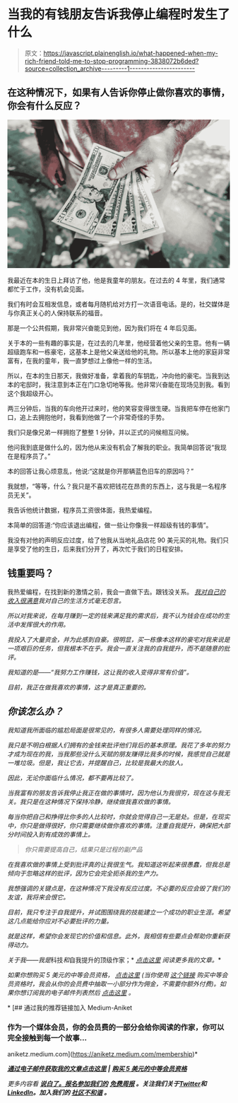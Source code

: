 # 当我的有钱朋友告诉我停止编程时发生了什么

> 原文：<https://javascript.plainenglish.io/what-happened-when-my-rich-friend-told-me-to-stop-programming-3838072b6ded?source=collection_archive---------1----------------------->

## 在这种情况下，如果有人告诉你停止做你喜欢的事情，你会有什么反应？

![](img/db7801e570e70668b2355b1b54dfeab3.png)

我最近在本的生日上拜访了他，他是我童年的朋友。在过去的 4 年里，我们通常都忙于工作，没有机会见面。

我们有时会互相发信息，或者每月随机给对方打一次语音电话。是的，社交媒体是与你真正关心的人保持联系的福音。

那是一个公共假期，我非常兴奋能见到他，因为我们将在 4 年后见面。

关于本的一些有趣的事实是，在过去的几年里，他经营着他父亲的生意。他有一辆超级跑车和一栋豪宅，这基本上是他父亲送给他的礼物。所以基本上他的家庭非常富有，在我的童年，我一直梦想过上像他一样的生活。

所以，在本的生日那天，我做好准备，拿着我的车钥匙，冲向他的豪宅。当我到达本的宅邸时，我注意到本正在门口急切地等我。他非常兴奋能在现场见到我。看到这个我超级开心。

两三分钟后，当我的车向他开过来时，他的笑容变得很生硬。当我把车停在他家门口，追上去拥抱他时，我看到他做了一个非常奇怪的手势。

我们只是像兄弟一样拥抱了整整 1 分钟，并以正式的问候相互问候。

他问我到底是做什么的，因为他从来没有机会了解我的职业。我简单回答说“我现在是程序员了。”

本的回答让我心烦意乱，他说:“这就是你开那辆蓝色旧车的原因吗？”

我就想，“等等，什么？我只是不喜欢把钱花在昂贵的东西上，这与我是一名程序员无关”。

我告诉他统计数据，程序员工资很体面，我热爱编程。

本简单的回答道:“你应该退出编程，做一些让你像我一样超级有钱的事情”。

我没有对他的声明反应过度，给了他我从当地礼品店花 90 美元买的礼物。我们只是享受了他的生日，后来我们分开了，再次忙于我们的日程安排。

## 钱重要吗？

我热爱编程，在找到新的激情之前，我会一直做下去。跟钱没关系。 [*我对自己的收入很满意*](/i-always-wanted-to-get-instantly-rich-from-my-programming-job-9044ada48156)*我对自己的生活方式毫无怨言。*

*所以对我来说，在每月赚到一定的钱来满足我的需求后，我不认为钱会在成功的生活中发挥很大的作用。*

*我投入了大量资金，并为此感到自豪。很明显，买一栋像本这样的豪宅对我来说是一项艰巨的任务，但我根本不在乎。我会一直关注我的自我提升，而不是随意的批评。*

*我知道的是——“我努力工作赚钱，这让我的收入变得非常有价值”。*

*目前，我正在做我喜欢的事情，这才是真正重要的。*

## *你该怎么办？*

*我知道我所面临的尴尬局面是很常见的，有很多人需要处理同样的情况。*

*我只是不明白根据人们拥有的金钱来批评他们背后的基本原理。我花了多年的努力才成为现在的我，当我那些没什么天赋的朋友赚得比我多的时候，我感觉自己就是一堆垃圾。但是，我让它去，并提醒自己，比较是我最大的敌人。*

*因此，无论你面临什么情况，都不要再比较了。*

*当我富有的朋友告诉我停止我正在做的事情时，因为他认为我很穷，现在这与我无关。我只是在这种情况下保持冷静，继续做我喜欢做的事情。*

*每当你把自己和挣得比你多的人比较时，你就会觉得自己一无是处。但是，在现实中，你只是做得很好，你只需要继续做你喜欢的事情。注重自我提升，确保把大部分时间投入到有成效的事情上。*

> *你只需要提高自己，结果只是过程的副产品*

*在我喜欢做的事情上受到批评真的让我很生气。我知道这听起来很愚蠢，但我总是倾向于忽略这样的批评，因为它会完全扼杀我的生产力。*

*我想强调的关键点是，在这种情况下我没有反应过度。不必要的反应会毁了我们的友谊，我将来会恨它。*

*目前，我只专注于自我提升，并试图围绕我的技能建立一个成功的职业生涯。希望这几点能给你应对不必要批评的力量。*

*就是这样，希望你会发现它的价值和信息。此外，我相信有些要点会帮助你重新获得动力。*

*关于我——我是*科技*和*自我提升的顶级作家；* [*点击这里*](https://aniketz.medium.com/) *阅读更多我的文章。**

*如果你想购买 5 美元的中等会员资格， [*点击这里*](https://aniketz.medium.com/membership) (当你使用 [*这个链接*](https://aniketz.medium.com/membership) 购买中等会员资格时，我会从你的会员费中抽取一小部分作为佣金，不需要你额外付费)。如果你想订阅我的电子邮件列表然后 [*点击这里*](https://aniketz.medium.com/subscribe) *。**

*[](https://aniketz.medium.com/membership) [## 通过我的推荐链接加入 Medium-Aniket

### 作为一个媒体会员，你的会员费的一部分会给你阅读的作家，你可以完全接触到每一个故事…

aniketz.medium.com](https://aniketz.medium.com/membership)* 

*[**通过电子邮件获取我的文章点击这里**](https://aniketz.medium.com/subscribe) **|** [**购买 5 美元的中等会员资格**](https://aniketz.medium.com/membership)*

**更多内容看* [***说白了。报名参加我们的***](https://plainenglish.io/) **[***免费周报***](http://newsletter.plainenglish.io/) *。关注我们关于*[***Twitter***](https://twitter.com/inPlainEngHQ)*和*[***LinkedIn***](https://www.linkedin.com/company/inplainenglish/)*。加入我们的* [***社区不和谐***](https://discord.gg/GtDtUAvyhW) *。****